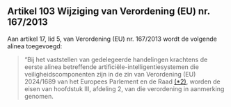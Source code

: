 ## Artikel 103 Wijziging van Verordening (EU) nr. 167/2013

Aan artikel 17, lid 5, van Verordening (EU) nr. 167/2013 wordt de volgende alinea toegevoegd:

> “Bij het vaststellen van gedelegeerde handelingen krachtens de eerste alinea betreffende artificiële-intelligentiesystemen die veiligheidscomponenten zijn in de zin van Verordening (EU) 2024/1689 van het Europees Parlement en de Raad [(\*2)](#ntr*2-L_202401689NL.000101-E0059), worden de eisen van hoofdstuk III, afdeling 2, van die verordening in aanmerking genomen.
